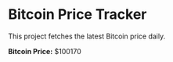 # Bitcoin Price Tracker

This project fetches the latest Bitcoin price daily.

**Bitcoin Price:** $100170
